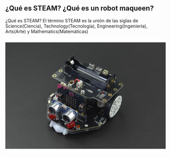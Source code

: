 ## ¿Qué es STEAM? ¿Qué es un robot maqueen?
¿Qué es STEAM? El término STEAM es la unión de las siglas de Science(Ciencia), Technology(Tecnología), Engineering(Ingeniería), Arts(Arte) y Mathematics(Matemáticas)
 

![Maqueen](/imagenes/maqueen.jpg)
